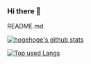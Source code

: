### Hi there 👋

<!--
**orikooo3/orikooo3** is a ✨ _special_ ✨ repository because its `README.md` (this file) appears on your GitHub profile.

Here are some ideas to get you started:

- 🔭 I’m currently working on ...
- 🌱 I’m currently learning ...
- 👯 I’m looking to collaborate on ...
- 🤔 I’m looking for help with ...
- 💬 Ask me about ...
- 📫 How to reach me: ...
- 😄 Pronouns: ...
- ⚡ Fun fact: ...
-->
README.md
<!-- リポジトリステータス -->
[![hogehoge's github stats](https://github-readme-stats.vercel.app/api?username=orikooo3&hide=contribs&count_private=true&show_icons=true&theme=tokyonight)](https://github.com/orikooo3/)

<!-- ソースコード統計 -->
[![Top used Langs](https://github-readme-stats.vercel.app/api/top-langs/?username=orikooo3&layout=compact&theme=tokyonight)](https://github.com/orikooo3/)
